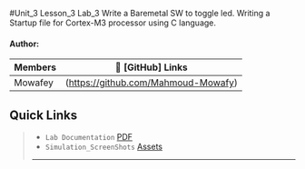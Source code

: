 #Unit_3 Lesson_3 Lab_3
Write a Baremetal SW to toggle led. 
Writing a Startup file for Cortex-M3 processor using C language.


#### Author: 

|     Members    | 🔗 [GitHub] Links                   |
|----------------|-------------------------------------|
|     Mowafey    | (https://github.com/Mahmoud-Mowafy) |


## Quick Links
> - `Lab Documentation`
    [PDF](https://drive.google.com/drive/u/1/folders/1w0YlD0VoQnpSNvLPF8-RqXcoxBxwrvgP)
> - `Simulation_ScreenShots`
    [Assets](https://drive.google.com/drive/u/1/folders/1_5ADFFkRA1E5_ERsWRQYotNQU8suJ8uz)
> - ---

#

